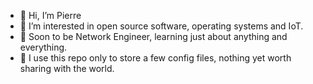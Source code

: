 - 👋 Hi, I’m Pierre
- 👀 I’m interested in open source software, operating systems and IoT.
- 🌱 Soon to be Network Engineer, learning just about anything and everything.
- 📝 I use this repo only to store a few config files, nothing yet worth sharing with the world.
<!---
peleblanc/peleblanc is a ✨ special ✨ repository because its `README.md` (this file) appears on your GitHub profile.
You can click the Preview link to take a look at your changes.
--->

